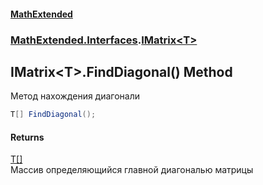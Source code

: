#### [MathExtended](index.md 'index')
### [MathExtended.Interfaces](MathExtended_Interfaces.md 'MathExtended.Interfaces').[IMatrix&lt;T&gt;](MathExtended_Interfaces_IMatrix_T_.md 'MathExtended.Interfaces.IMatrix&lt;T&gt;')
## IMatrix&lt;T&gt;.FindDiagonal() Method
Метод нахождения диагонали  
```csharp
T[] FindDiagonal();
```
#### Returns
[T](MathExtended_Interfaces_IMatrix_T_.md#MathExtended_Interfaces_IMatrix_T__T 'MathExtended.Interfaces.IMatrix&lt;T&gt;.T')[[]](https://docs.microsoft.com/en-us/dotnet/api/System.Array 'System.Array')  
Массив определяющийся главной диагональю матрицы
